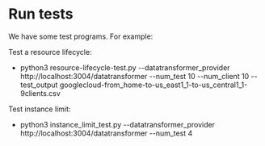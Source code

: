 # Run tests

We have some test programs. For example:


Test a resource lifecycle:

* python3 resource-lifecycle-test.py --datatransformer_provider http://localhost:3004/datatransformer --num_test 10 --num_client 10 --test_output googlecloud-from_home-to-us_east1_1-to-us_central1_1-9clients.csv

Test instance limit:

* python3 instance_limit_test.py --datatransformer_provider http://localhost:3004/datatransformer --num_test 4
